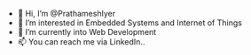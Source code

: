 - 👋 Hi, I’m @PrathameshIyer
- 👀 I’m interested in Embedded Systems and Internet of Things
- 🌱 I’m currently into Web Development
- 📫 You can reach me via LinkedIn..

<!---
PrathameshIyer/PrathameshIyer is a ✨ special ✨ repository because its `README.md` (this file) appears on your GitHub profile.
You can click the Preview link to take a look at your changes.
--->
